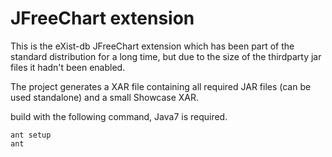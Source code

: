 JFreeChart extension
==========

This is the eXist-db JFreeChart extension which has been part of the standard distribution for a long time, but due to the size of the thirdparty jar files it hadn't been enabled.

The project generates a XAR file containing all required JAR files (can  be used standalone) and a small Showcase XAR.

build with the following command, Java7 is required.

```
ant setup
ant
```
